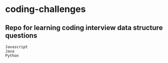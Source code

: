 # coding-challenges

## Repo for learning coding interview data structure questions

```
Javascript
Java
Python

```

